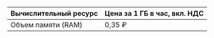 | Вычислительный ресурс | Цена за 1 ГБ в час, вкл. НДС |
|-----------------------|------------------------------|
| Oбъем памяти (RAM)    | 0,35 ₽                       |